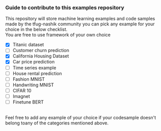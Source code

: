 ### Guide to contribute to this examples repository

This repository will store machine learning examples and code samples made by the tfug-nashik community you can pick any example for your choice in the below checklist.<br>
You are free to use framework of your own choice

- [x] Titanic dataset
- [ ] Customer churn prediction
- [x] California Housing Dataset
- [x] Car price prediction
- [ ] Time series example
- [ ] House rental prediction
- [ ] Fashion MNIST
- [ ] Handwriting MNIST
- [ ] CIFAR 10
- [ ] Imagnet
- [ ] Finetune BERT 

<br>
Feel free to add any example of your choice if your codesample doesn't belong toany of the categories mentioned above.
